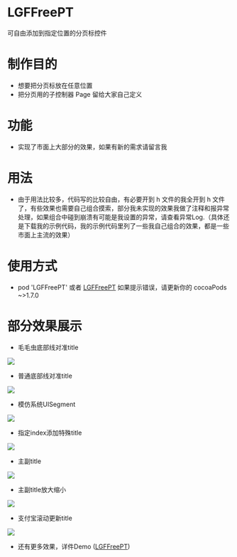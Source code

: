 # LGFFreePT
可自由添加到指定位置的分页标控件

# 制作目的
* 想要把分页标放在任意位置
* 把分页用的子控制器 Page 留给大家自己定义

# 功能
* 实现了市面上大部分的效果，如果有新的需求请留言我

# 用法
* 由于用法比较多，代码写的比较自由，有必要开到 h 文件的我全开到 h 文件了，有些效果也需要自己组合摸索，部分我未实现的效果我做了注释和报异常处理，如果组合中碰到崩溃有可能是我设置的异常，请查看异常Log.（具体还是下载我的示例代码，我的示例代码里列了一些我自己组合的效果，都是一些市面上主流的效果）

# 使用方式
* pod 'LGFFreePT' 或者  [LGFFreePT](https://github.com/aiononhiii/LGFFreePT)
如果提示错误，请更新你的 cocoaPods ~>1.7.0

# 部分效果展示
* 毛毛虫底部线对准title

![](https://upload-images.jianshu.io/upload_images/2857609-1db8aa8c93410d10.gif?imageMogr2/auto-orient/strip)

* 普通底部线对准title

![](https://upload-images.jianshu.io/upload_images/2857609-adb88914f96167a5.gif?imageMogr2/auto-orient/strip)

* 模仿系统UISegment

![](https://upload-images.jianshu.io/upload_images/2857609-60cc01dde1dfdf12.gif?imageMogr2/auto-orient/strip)

* 指定index添加特殊title

![](https://upload-images.jianshu.io/upload_images/2857609-bcb9d1b342705ba7.gif?imageMogr2/auto-orient/strip)

* 主副title

![](https://upload-images.jianshu.io/upload_images/2857609-ede5b8402fa3aaca.gif?imageMogr2/auto-orient/strip)

* 主副title放大缩小

![](https://upload-images.jianshu.io/upload_images/2857609-a46a248a8044238b.gif?imageMogr2/auto-orient/strip)

* 支付宝滚动更新title

![](https://upload-images.jianshu.io/upload_images/2857609-aa7f7cc85184b13e.gif?imageMogr2/auto-orient/strip)


* 还有更多效果，详件Demo ([LGFFreePT](https://github.com/aiononhiii/LGFFreePT))
